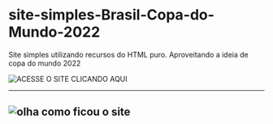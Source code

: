 # site-simples-Brasil-Copa-do-Mundo-2022
 Site simples utilizando recursos do HTML puro. Aproveitando a ideia de copa do mundo 2022
 
 ![ACESSE O SITE CLICANDO AQUI](https://brunosilva03.github.io/site-simples-Brasil-Copa-do-Mundo-2022/)

---
![olha como ficou o site](https://user-images.githubusercontent.com/78625466/205696507-9faac50c-143a-4888-9dba-a5d25b6340db.PNG)
---

